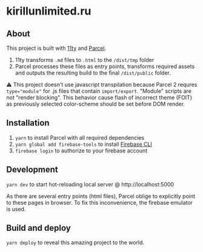 # kirillunlimited.ru

## About

This project is built with [11ty](https://www.11ty.dev/) and [Parcel](https://parceljs.org/).

1. 11ty transforms `.md` files to `.html` to the `/dist/tmp` folder
2. Parcel processes these files as entry points, transforms required assets and outputs the resulting build to the final `/dist/public` folder.

⚠️ This project doesn't use javascript transpilation because Parcel 2 requres `type="module"` for .js files that contain `import/export`. "Module" scripts are not "render blocking". This behavior cause flash of incorrect theme (FOIT) as previously selected color-scheme should be set before DOM render.

## Installation

1. `yarn` to install Parcel with all required dependencies
2. `yarn global add firebase-tools` to install [Firebase CLI](https://github.com/firebase/firebase-tools)
3. `firebase login` to authorize to your firebase account

## Development

`yarn dev` to start hot-reloading local server @ http://localhost:5000

As there are several entry points (html files), Parcel oblige to explicitly point to these pages in browser. To fix this inconvenience, the firebase emulator is used.

## Build and deploy

`yarn deploy` to reveal this amazing project to the world.
